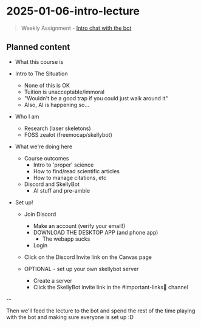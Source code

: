 # 2025-01-06-intro-lecture

> Weekly Assignment - [Intro chat with the bot](../assignments/1-introduction-chat.md)

## Planned content

- What this course is
- Intro to The Situation 
  - None of this is OK
  - Tuition is unacceptable/immoral
  - "Wouldn't be a good trap if you could just walk around it"
  - Also, AI is happening so... 

- Who I am
  - Research (laser skeletons)
  - FOSS zealot (freemocap/skellybot)
- What we're doing here
  - Course outcomes 
    - Intro to 'proper' science
    - How to find/read scientific articles
    - How to manage citations, etc
  - Discord and SkellyBot 
    - AI stuff and pre-amble
- Set up!
    - Join Discord 
      - Make an account (verify your email!)
      - DOWNLOAD THE DESKTOP APP (and phone app)
        - The webapp sucks
      - Login
    - Click on the Discord Invite link on the Canvas page
  
  - OPTIONAL - set up your own skellybot server
    - Create a server
    - Click the SkellyBot invite link in the #important-links🔗 channel


--

Then we'll feed the lecture to the bot and spend the rest of the time playing with the bot and making sure everyone is set up :D